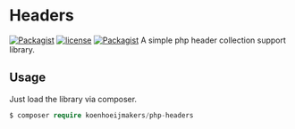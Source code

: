 # Headers
[![Packagist](https://img.shields.io/packagist/v/koenhoeijmakers/headers.svg?colorB=brightgreen)](https://packagist.org/packages/koenhoeijmakers/headers)
[![license](https://img.shields.io/github/license/koenhoeijmakers/headers.svg?colorB=brightgreen)](https://github.com/koenhoeijmakers/headers)
[![Packagist](https://img.shields.io/packagist/dt/koenhoeijmakers/headers.svg?colorB=brightgreen)](https://packagist.org/packages/koenhoeijmakers/headers)
A simple php header collection support library.

## Usage
Just load the library via composer.
```php
$ composer require koenhoeijmakers/php-headers
```
